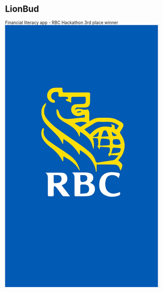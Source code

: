 # LionBud
Financial literacy app - RBC Hackathon 3rd place winner
![Image of LionBudApp](https://github.com/jacqueline-li/LionBud/blob/master/Lion4.jpg)

